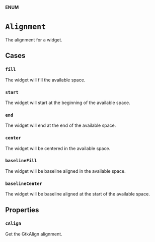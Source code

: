 **ENUM**

# `Alignment`

The alignment for a widget.

## Cases
### `fill`

The widget will fill the available space.

### `start`

The widget will start at the beginning of the available space.

### `end`

The widget will end at the end of the available space.

### `center`

The widget will be centered in the available space.

### `baselineFill`

The widget will be baseline aligned in the available space.

### `baselineCenter`

The widget will be baseline aligned at the start of the available space.

## Properties
### `cAlign`

Get the GtkAlign alignment.
